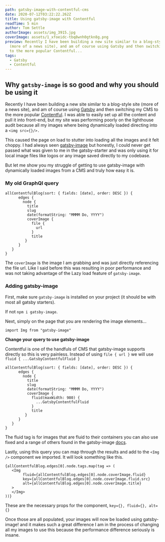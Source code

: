```yaml
---
path: gatsby-image-with-contentful-cms
date: 2020-07-12T03:22:22.262Z
title: Using gatsby-image with Contentful
readTime: 5 min
author: Tom Settle
authorImage: assets/img_3915.jpg
coverImage: assets/1_xfoeidc-tbq8wnh0gtkn8g.png
preview: Recently I have been building a new site similar to a blog-style site
  (more of a news site), and am of course using Gatsby and then switching my CMS
  to the more popular Contentful...
tags:
  - Gatsby
  - Contentful
---
```

## Why `gatsby-image` is so good and why you should be using it

Recently I have been building a new site similar to a blog-style site (more of a news site), and am of course using [Gatsby](https://www.gatsbyjs.org/) and then switching my CMS to the more popular [Contentful](https://www.contentful.com/). I was able to easily set up all the content and pull it into front-end, but my site was performing poorly on the lighthouse audit because all my images where being dynamically loaded directing into a `<img src={}/>.`

This caused the page on load to stutter into loading all the images and it felt choppy. I had always seen [gatsby-image](https://www.gatsbyjs.org/packages/gatsby-image/) but honestly, I could never get passed what was given to me in the gatsby-starter and was only using it for local image files like logos or any image saved directly to my codebase.

But let me show you my struggle of getting to use gatsby-image with dynamically loaded images from a CMS and truly how easy it is.

### My old GraphQl query

```
allContentfulBlog(sort: { fields: [date], order: DESC }) {
      edges {
        node {
          title
          slug
          date(formatString: "MMMM Do, YYYY")
          coverImage {
            file {
              url
            }
            title
         }
      }
   }
}
```

The `coverImage` is the image I am grabbing and was just directly referencing the file url. Like I said before this was resulting in poor performance and was not taking advantage of the Lazy load feature of `gatsby-image`.

### Adding gatsby-image

First, make sure `gatsby-image` is installed on your project (it should be with most all gatsby starters). 

If not `npm i gatsby-image`.

Next, simply on the page that you are rendering the image elements... 

`import Img from "gatsby-image"`

**Change your query to use gatsby-image**

Contentful is one of the handfuls of CMS that gatsby-image supports directly so this is very painless. Instead of using `file { url }` we will use `fluid { ...GatsbyContentfulFluid }`

```
allContentfulBlog(sort: { fields: [date], order: DESC }) {
      edges {
        node {
          title
          slug
          date(formatString: "MMMM Do, YYYY")
          coverImage {
            fluid(maxWidth: 980) {
              ...GatsbyContentfulFluid
            }
            title
         }
      }
   }
}
```

The fluid tag is for images that are fluid to their containers you can also use fixed and a range of others found in the gatsby-image [docs](https://www.gatsbyjs.org/packages/gatsby-image/).

Lastly, using this query you can map through the results and add to the `<Img />` component we imported. It will look something like this.

```
{allContentfulBlog.edges[0].node.tags.map(tag => (
   <Img 
        fluid={allContentfulBlog.edges[0].node.coverImage.fluid}
        key={allContentfulBlog.edges[0].node.coverImage.fluid.src}
        alt={allContentfulBlog.edges[0].node.coverImage.title}
   >
   </Img>
))}
```

These are the necessary props for the component, `key={}, fluid={}, alt={}` 

Once those are all populated, your images will now be loaded using gatsby-image! and it makes such a great difference I am in the process of changing all my images to use this because the performance difference seriously is insane.